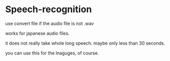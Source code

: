 # Speech-recognition

use convert file if the audio file is not .wav

works for japanese audio files.

it does not really take whole long speech. maybe only less than 30 seconds.

you can use this for the lnaguges, of course.
